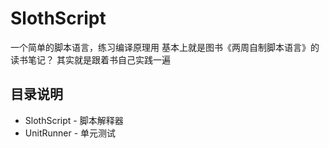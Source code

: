 # SlothScript

一个简单的脚本语言，练习编译原理用
基本上就是图书《两周自制脚本语言》的读书笔记？
其实就是跟着书自己实践一遍

## 目录说明
* SlothScript - 脚本解释器
* UnitRunner - 单元测试